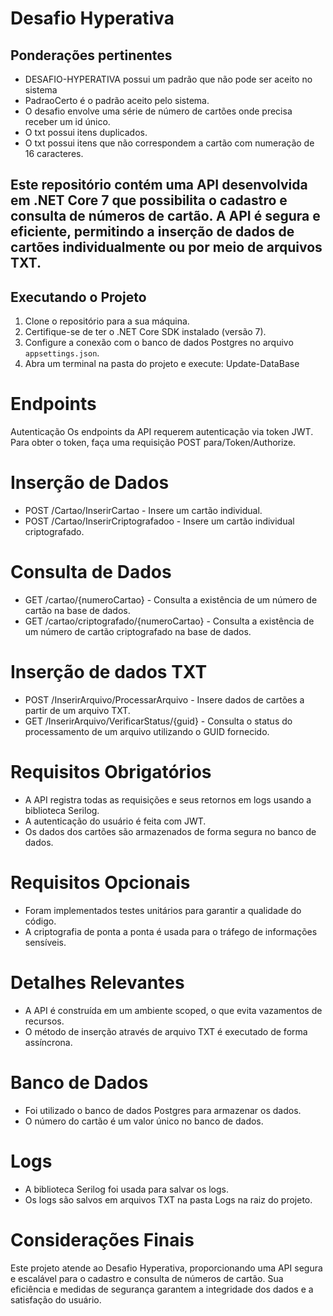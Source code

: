 # Desafio Hyperativa

## Ponderações pertinentes 
* DESAFIO-HYPERATIVA possui um padrão que não pode ser aceito no sistema
* PadraoCerto é o padrão aceito pelo sistema.
* O desafio envolve uma série de número de cartões onde precisa receber um id único.
* O txt possui itens duplicados.
* O txt possui itens que não correspondem a cartão com numeração de 16 caracteres.
##
## Este repositório contém uma API desenvolvida em .NET Core 7 que possibilita o cadastro e consulta de números de cartão. A API é segura e eficiente, permitindo a inserção de dados de cartões individualmente ou por meio de arquivos TXT.
## Executando o Projeto

1. Clone o repositório para a sua máquina.
2. Certifique-se de ter o .NET Core SDK instalado (versão 7).
3. Configure a conexão com o banco de dados Postgres no arquivo `appsettings.json`.
4. Abra um terminal na pasta do projeto e execute: Update-DataBase

# Endpoints
Autenticação
Os endpoints da API requerem autenticação via token JWT. Para obter o token, faça uma requisição POST para/Token/Authorize.

# Inserção de Dados
* POST /Cartao/InserirCartao - Insere um cartão individual.
* POST /Cartao/InserirCriptografadoo - Insere um cartão individual criptografado.

# Consulta de Dados
* GET /cartao/{numeroCartao} - Consulta a existência de um número de cartão na base de dados.
* GET /cartao/criptografado/{numeroCartao} - Consulta a existência de um número de cartão criptografado na base de dados.

# Inserção de dados TXT
* POST /InserirArquivo/ProcessarArquivo - Insere dados de cartões a partir de um arquivo TXT.
* GET /InserirArquivo/VerificarStatus/{guid} - Consulta o status do processamento de um arquivo utilizando o GUID fornecido.


# Requisitos Obrigatórios
* A API registra todas as requisições e seus retornos em logs usando a biblioteca Serilog.
* A autenticação do usuário é feita com JWT.
* Os dados dos cartões são armazenados de forma segura no banco de dados.

# Requisitos Opcionais
* Foram implementados testes unitários para garantir a qualidade do código.
* A criptografia de ponta a ponta é usada para o tráfego de informações sensíveis.


# Detalhes Relevantes
* A API é construída em um ambiente scoped, o que evita vazamentos de recursos.
* O método de inserção através de arquivo TXT é executado de forma assíncrona.

# Banco de Dados
* Foi utilizado o banco de dados Postgres para armazenar os dados.
* O número do cartão é um valor único no banco de dados.


# Logs
* A biblioteca Serilog foi usada para salvar os logs.
* Os logs são salvos em arquivos TXT na pasta Logs na raiz do projeto.

# Considerações Finais
Este projeto atende ao Desafio Hyperativa, proporcionando uma API segura e escalável para o cadastro e consulta de números de cartão. Sua eficiência e medidas de segurança garantem a integridade dos dados e a satisfação do usuário.
